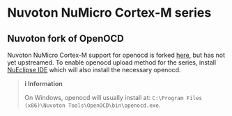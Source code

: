 # Nuvoton NuMicro Cortex-M series

## Nuvoton fork of OpenOCD

Nuvoton NuMicro Cortex-M support for openocd is forked
[here](https://github.com/OpenNuvoton/OpenOCD-Nuvoton),
but has not yet upstreamed.
To enable openocd upload method for the series,
install [NuEclipse IDE](https://github.com/OpenNuvoton/Nuvoton_Tools)
which will also install the necessary openocd.

> **ℹ️ Information**
>
> On Windows, openocd will usually install at:
`C:\Program Files (x86)\Nuvoton Tools\OpenOCD\bin\openocd.exe`.

